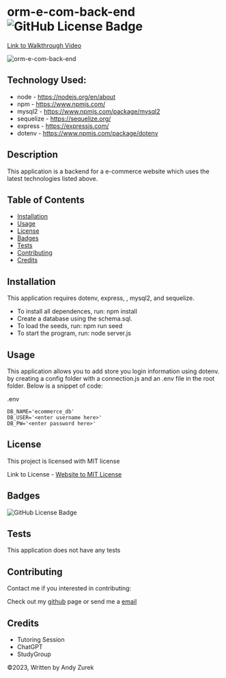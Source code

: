 # orm-e-com-back-end ![GitHub License Badge](https://img.shields.io/badge/License-MIT-yellow)

[Link to Walkthrough Video](#)

![orm-e-com-back-end](./images/Screenshot.png)

## Technology Used:

 * node - https://nodejs.org/en/about
 * npm - https://www.npmjs.com/
 * mysql2 - https://www.npmjs.com/package/mysql2
 * sequelize - https://sequelize.org/
 * express - https://expressjs.com/
 * dotenv - https://www.npmjs.com/package/dotenv

 ## Description

  This application is a backend for a e-commerce website which uses the latest technologies listed above. 

 ## Table of Contents
  
   * [Installation](#installation)
   * [Usage](#usage)
   * [License](#license)
   * [Badges](#badges)
   * [Tests](#tests)
   * [Contributing](#contributing)
   * [Credits](#credits)

## Installation

This application requires dotenv, express, , mysql2, and sequelize.  
* To install all dependences, run: npm install
* Create a database using the schema.sql.
* To load the seeds, run: npm run seed 
* To start the program, run: node server.js

## Usage
This application allows you to add store you login information using dotenv. by creating a config folder with a connection.js and an .env file in the root folder. Below is a snippet of code:
  
  .env

    DB_NAME='ecommerce_db'
    DB_USER='<enter username here>'
    DB_PW='<enter password here>'



## License

 This project is licensed with MIT license

 Link to License - [Website to MIT License]((https://opensource.org/license/mit))

 ## Badges

 ![GitHub License Badge](https://img.shields.io/badge/License-MIT-yellow)

 ## Tests
 
 This application does not have any tests

 ## Contributing

 Contact me if you interested in contributing:

 Check out my [github](https://github.com/AZurek17) page or send me a [email](mailto:andyzurek@gmail.com)

 ## Credits
 * Tutoring Session
 * ChatGPT
 * StudyGroup

 &copy;2023, Written by Andy Zurek